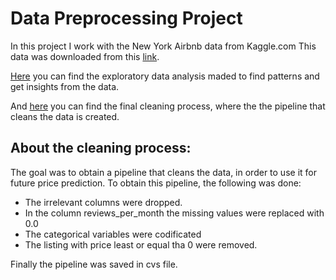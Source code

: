 # Data Preprocessing Project

In this project I work with the New York Airbnb data from Kaggle.com This data was downloaded from this [link](https://raw.githubusercontent.com/4GeeksAcademy/data-preprocessing-project-tutorial/main/AB_NYC_2019.csv).

[Here](src/explore.ipynb) you can find the exploratory data analysis maded to find patterns and get insights from the data.

And [here](src/app.py) you can find the final cleaning process, where the the pipeline that cleans the data is created.

## About the cleaning process:

The goal was to obtain a pipeline that cleans the data, in order to use it for future price prediction.
To obtain this pipeline, the following was done:
* The irrelevant columns were dropped.
* In the column reviews_per_month the missing values were replaced with 0.0
* The categorical variables were codificated
* The listing with price least or equal tha 0 were removed.

Finally the pipeline was saved in cvs file.